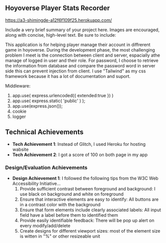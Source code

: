## Hoyoverse Player Stats Recorder

https://a3-shimingde-a12f6f109f25.herokuapp.com/

Include a very brief summary of your project here. Images are encouraged, along with concise, high-level text. Be sure to include:

This application is for helping player manage their account in diffrerent game in hoyoverse. During the development phase, the most challenging problem I meet is the connection between client and server, espacially athe manage of logged in user and their role. For password, I choose to retrieve the information from database and compare the password word in server side this can prevent injection from client. I use "Tailwind" as my css framework because it has a lot of documentation and suport.

Middleware:
1. app.use( express.urlencoded({ extended:true }) )
2. app.use( express.static( 'public' ) );
3. app.use(express.json());
4. cookie
5. logger

## Technical Achievements
- **Tech Achievement 1**: Instead of Glitch, I used Heroku for hosting wabsite
- **Tech Achievement 2**: I got a score of 100 on both page in my app

### Design/Evaluation Achievements
- **Design Achievement 1**: I followed the following tips from the W3C Web Accessibility Initiative...
  1. Provide sufficient contrast between foreground and background: I use black on background and white on foreground
  2. Ensure that interactive elements are easy to identify: All buttons are in a contrast color with the background
  3. Ensure that form elements include clearly associated labels: All input field have a label before them to identified them
  4. Provide easily identifiable feedback: There will be pop up alert on every modify/add/delete
  5. Create designs for different viewport sizes: most of the element size is witten in "%" or other resizeable unit
